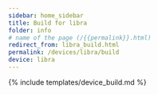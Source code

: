 ```yaml
---
sidebar: home_sidebar
title: Build for libra
folder: info
# name of the page (/{{permalink}}.html)
redirect_from: libra_build.html
permalink: /devices/libra/build
device: libra
---
```

{% include templates/device_build.md %}
